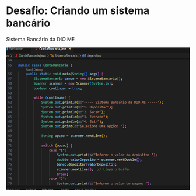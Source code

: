 # Desafio: Criando um sistema bancário
Sistema Bancário da DIO.ME

![](https://github.com/masedos/SistemaBancarioJava/blob/main/otimizada.png)
